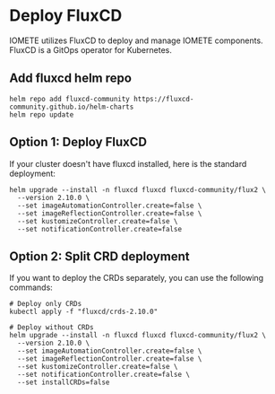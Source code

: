 # Deploy FluxCD

IOMETE utilizes FluxCD to deploy and manage IOMETE components. FluxCD is a GitOps operator for Kubernetes.

## Add fluxcd helm repo

```shell
helm repo add fluxcd-community https://fluxcd-community.github.io/helm-charts
helm repo update
```

## Option 1: Deploy FluxCD

If your cluster doesn't have fluxcd installed, here is the standard deployment:

```shell
helm upgrade --install -n fluxcd fluxcd fluxcd-community/flux2 \
  --version 2.10.0 \
  --set imageAutomationController.create=false \
  --set imageReflectionController.create=false \
  --set kustomizeController.create=false \
  --set notificationController.create=false
```

## Option 2: Split CRD deployment

If you want to deploy the CRDs separately, you can use the following commands:

```shell
# Deploy only CRDs
kubectl apply -f "fluxcd/crds-2.10.0"

# Deploy without CRDs
helm upgrade --install -n fluxcd fluxcd fluxcd-community/flux2 \
  --version 2.10.0 \
  --set imageAutomationController.create=false \
  --set imageReflectionController.create=false \
  --set kustomizeController.create=false \
  --set notificationController.create=false \
  --set installCRDs=false
```